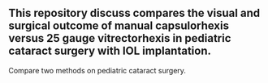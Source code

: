 ## This repository discuss compares the visual and surgical outcome of manual capsulorhexis versus 25 gauge vitrectorhexis in pediatric cataract surgery with IOL implantation.
Compare two methods on pediatric cataract surgery. 
